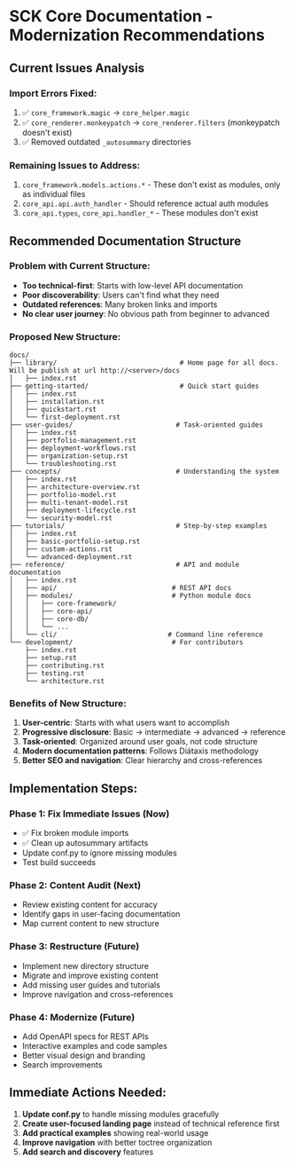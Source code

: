 # SCK Core Documentation - Modernization Recommendations

## Current Issues Analysis

### Import Errors Fixed:
1. ✅ `core_framework.magic` → `core_helper.magic` 
2. ✅ `core_renderer.monkeypatch` → `core_renderer.filters` (monkeypatch doesn't exist)
3. ✅ Removed outdated `_autosummary` directories

### Remaining Issues to Address:
1. `core_framework.models.actions.*` - These don't exist as modules, only as individual files
2. `core_api.api.auth_handler` - Should reference actual auth modules
3. `core_api.types`, `core_api.handler_*` - These modules don't exist

## Recommended Documentation Structure

### Problem with Current Structure:
- **Too technical-first**: Starts with low-level API documentation
- **Poor discoverability**: Users can't find what they need
- **Outdated references**: Many broken links and imports
- **No clear user journey**: No obvious path from beginner to advanced

### Proposed New Structure:

```
docs/
├── library/                               # Home page for all docs.  Will be publish at url http://<server>/docs
│   ├── index.rst                           
├── getting-started/                       # Quick start guides
│   ├── index.rst
│   ├── installation.rst
│   ├── quickstart.rst
│   └── first-deployment.rst
├── user-guides/                          # Task-oriented guides  
│   ├── index.rst
│   ├── portfolio-management.rst
│   ├── deployment-workflows.rst
│   ├── organization-setup.rst
│   └── troubleshooting.rst
├── concepts/                             # Understanding the system
│   ├── index.rst
│   ├── architecture-overview.rst
│   ├── portfolio-model.rst
│   ├── multi-tenant-model.rst
│   ├── deployment-lifecycle.rst
│   └── security-model.rst
├── tutorials/                            # Step-by-step examples
│   ├── index.rst
│   ├── basic-portfolio-setup.rst
│   ├── custom-actions.rst
│   └── advanced-deployment.rst
├── reference/                            # API and module documentation
│   ├── index.rst
│   ├── api/                             # REST API docs
│   ├── modules/                         # Python module docs
│   │   ├── core-framework/
│   │   ├── core-api/
│   │   ├── core-db/
│   │   └── ...
│   └── cli/                            # Command line reference
└── development/                         # For contributors
    ├── index.rst
    ├── setup.rst
    ├── contributing.rst
    ├── testing.rst
    └── architecture.rst
```

### Benefits of New Structure:
1. **User-centric**: Starts with what users want to accomplish
2. **Progressive disclosure**: Basic → intermediate → advanced → reference
3. **Task-oriented**: Organized around user goals, not code structure
4. **Modern documentation patterns**: Follows Diátaxis methodology
5. **Better SEO and navigation**: Clear hierarchy and cross-references

## Implementation Steps:

### Phase 1: Fix Immediate Issues (Now)
- ✅ Fix broken module imports
- ✅ Clean up autosummary artifacts
- Update conf.py to ignore missing modules
- Test build succeeds

### Phase 2: Content Audit (Next)
- Review existing content for accuracy
- Identify gaps in user-facing documentation
- Map current content to new structure

### Phase 3: Restructure (Future)
- Implement new directory structure
- Migrate and improve existing content
- Add missing user guides and tutorials
- Improve navigation and cross-references

### Phase 4: Modernize (Future)
- Add OpenAPI specs for REST APIs
- Interactive examples and code samples
- Better visual design and branding
- Search improvements

## Immediate Actions Needed:

1. **Update conf.py** to handle missing modules gracefully
2. **Create user-focused landing page** instead of technical reference first
3. **Add practical examples** showing real-world usage
4. **Improve navigation** with better toctree organization
5. **Add search and discovery** features